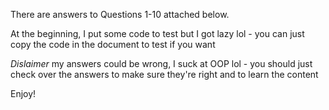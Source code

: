 There are answers to Questions 1-10 attached below. 

At the beginning, I put some code to test but I got lazy lol - you can just copy the code in the document to test if you want

*Dislaimer* my answers could be wrong, I suck at OOP lol - you should just check over the answers to make sure they're right and to learn the content

Enjoy! 
